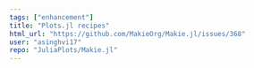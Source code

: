 ```yaml
---
tags: ["enhancement"]
title: "Plots.jl recipes"
html_url: "https://github.com/MakieOrg/Makie.jl/issues/368"
user: "asinghvi17"
repo: "JuliaPlots/Makie.jl"
---
```


